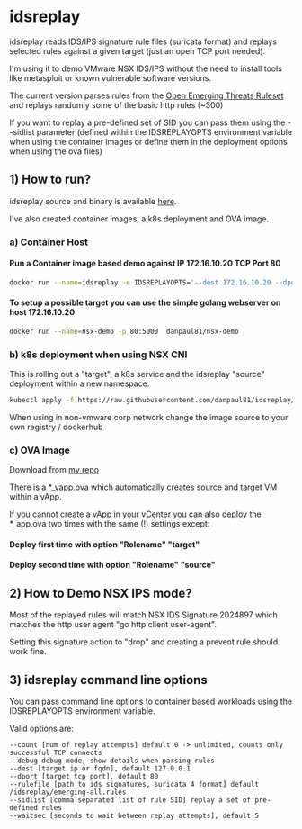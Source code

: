 # idsreplay

idsreplay reads IDS/IPS signature rule files (suricata format) and replays selected rules against a given target (just an open TCP port needed). 

I'm using it to demo VMware NSX IDS/IPS without the need to install tools like metasploit or known vulnerable software versions.


The current version parses rules from the [Open Emerging Threats Ruleset](https://rules.emergingthreats.net/open/suricata-4.0/) and replays randomly some of the basic http rules (~300)

If you want to replay a pre-defined set of SID you can pass them using the --sidlist parameter 
(defined within the IDSREPLAYOPTS environment variable when using the container images or define them in the deployment options when using the ova files)



## 1) How to run?

idsreplay source and binary is available [here](https://github.com/danpaul81/idsreplay). 

I've also created container images, a k8s deployment and OVA image.

### a) Container Host
#### Run a Container image based demo against IP 172.16.10.20 TCP Port 80

```bash
docker run --name=idsreplay -e IDSREPLAYOPTS='--dest 172.16.10.20 --dport 80' danpaul81/idsreplay:latest
```

#### To setup a  possible target you can use the simple golang webserver on host 172.16.10.20
```bash
docker run --name=nsx-demo -p 80:5000  danpaul81/nsx-demo
```

### b) k8s deployment when using NSX CNI
This is rolling out a "target", a k8s service and the idsreplay "source" deployment within a new namespace.
```bash
kubectl apply -f https://raw.githubusercontent.com/danpaul81/idsreplay/main/k8s-idsreplay.yaml
````
When using in non-vmware corp network  change the image source to your own registry / dockerhub

### c) OVA Image
Download from [my repo](https://github.com/danpaul81/idsreplay/releases)

There is a *_vapp.ova which automatically creates source and target VM within a vApp.

If you cannot create a vApp in your vCenter you can also deploy the *_app.ova two times with the same (!) settings except:
#### Deploy first time with option "Rolename" "target"
#### Deploy second time with option "Rolename" "source"

## 2) How to Demo NSX IPS mode?
Most of the replayed rules will match NSX IDS Signature 2024897 which matches the http user agent "go http client user-agent". 

Setting this signature action to "drop" and creating a prevent rule should work fine.

## 3) idsreplay command line options
You can pass command line options to container based workloads using the IDSREPLAYOPTS environment variable. 

Valid options are:
```
--count [num of replay attempts] default 0 -> unlimited, counts only successful TCP connects
--debug debug mode, show details when parsing rules
--dest [target ip or fqdn], default 127.0.0.1
--dport [target tcp port], default 80
--rulefile [path to ids signatures, suricata 4 format] default /idsreplay/emerging-all.rules
--sidlist [comma separated list of rule SID] replay a set of pre-defined rules
--waitsec [seconds to wait between replay attempts], default 5

```

